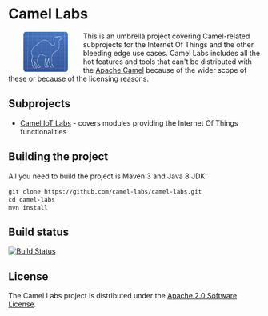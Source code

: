 # Camel Labs

<a href="https://github.com/camel-labs/camel-labs"><img src="camel-labs.png" align="left" height="80" hspace="30"></a>
This is an umbrella project covering Camel-related subprojects for the Internet Of Things and the other bleeding edge use cases.
Camel Labs includes all the hot features and tools that can't be distributed with the [Apache Camel](http://camel.camel.org)
because of the wider scope of these or because of the licensing reasons.

## Subprojects

- [Camel IoT Labs](https://github.com/camel-labs/camel-labs/tree/master/iot) - covers modules providing the Internet Of 
Things functionalities

## Building the project

All you need to build the project is Maven 3 and Java 8 JDK:

    git clone https://github.com/camel-labs/camel-labs.git
    cd camel-labs
    mvn install

## Build status

[![Build Status](https://travis-ci.org/camel-labs/camel-labs.svg?branch=master)](https://travis-ci.org/camel-labs/camel-labs)

## License

The Camel Labs project is distributed under the [Apache 2.0 Software License](https://www.apache.org/licenses/LICENSE-2.0).
